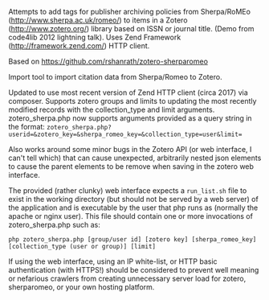 Attempts to add tags for publisher archiving policies from Sherpa/RoMEo (http://www.sherpa.ac.uk/romeo/) to items
in a Zotero (http://www.zotero.org/) library based on ISSN or journal title. (Demo from code4lib 2012 lightning talk).
Uses Zend Framework (http://framework.zend.com/)  HTTP client.

Based on https://github.com/rshanrath/zotero-sherparomeo

Import tool to import citation data from Sherpa/Romeo to Zotero.

Updated to use most recent version of Zend HTTP client (circa 2017) via composer.
Supports zotero groups and limits to updating the most recently modified records with the collection_type and limit arguments.
zotero_sherpa.php now supports arguments provided as a query string in the format:
` zotero_sherpa.php?userid=&zotero_key=&sherpa_romeo_key=&collection_type=user&limit= `

Also works around some minor bugs in the Zotero API (or web interface, I can't tell which) that can cause unexpected, 
arbitrarily nested json elements to cause the parent elements to be remove when saving in the zotero web interface.

The provided (rather clunky) web interface expects a ` run_list.sh ` file to exist in the working directory (but should not be served by a web server) of the application and is executable by the user that php runs as (normally the apache or nginx user). This file should contain one or more invocations of zotero_sherpa.php such as:

` php zotero_sherpa.php [group/user id] [zotero key] [sherpa_romeo_key] [collection_type (user or group)] [limit] `

If using the web interface, using an IP white-list, or HTTP basic authentication (with HTTPS!) should be considered to prevent well meaning or nefarious crawlers from creating unnecessary server load for zotero, sherparomeo, or your own hosting platform.    
